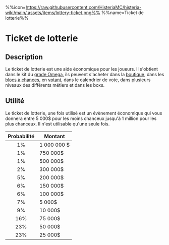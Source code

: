 %%icon=https://raw.githubusercontent.com/HisteriaMC/histeria-wiki/main/.assets/items/lottery-ticket.png%%
%%name=Ticket de lotterie%%
# Ticket de lotterie

## Description
Le ticket de lotterie est une aide économique pour les joueurs. Il s'obtient dans le kit du [grade Omega](https://shop.histeria.fr/category/grade-a-vie-bedrock), ils peuvent s'acheter dans la [boutique](https://shop.histeria.fr/category/grade-a-vie-bedrock), dans les [blocs à chances](https://histeria.fr/wiki/blocs/loc-à-chance), en [votant](https://minecraftpocket-servers.com/server/82450/vote), dans le calendrier de vote, dans plusieurs niveaux des différents métiers et dans les boxs.

## Utilité 
Le ticket de lotterie, une fois utilisé est un évènement économique qui vous donnera entre 5 000$ pour les moins chanceux jusqu'à 1 million pour les plus chanceux. Il n'est utilisable qu'une seule fois.

| Probabilité     | Montant     | 
|:---------------:|-------------|
| 1%              | 1 000 000 $ |
| 1%              | 750 000$    |
| 1%              | 500 000$    |
| 2%              | 300 000$    |
| 5%              | 200 000$    |
| 6%              | 150 000$    |
| 6%              | 100 000$    |
| 7%              | 5 000$      |
| 9%              | 10 000$     |
| 16%             | 75 000$     |
| 23%             | 50 000$     |
| 23%             | 25 000$     |

